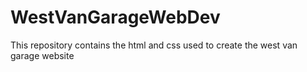 # WestVanGarageWebDev
This repository contains the html and css used to create the west van garage website
